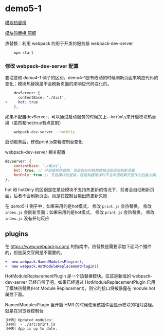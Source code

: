 # demo5-1

[模块热替换](https://www.webpackjs.com/guides/hot-module-replacement/)

[模块热替换 原版](https://webpack.js.org/guides/hot-module-replacement/)

热替换：利用 webpack 的用于开发的服务器 webpack-dev-server

``` bash
    npm start
```

### 修改 webpack-dev-server 配置

要注意和 *demo4-1* 例子的区别，demo4-1是有改动的时候刷新页面来响应代码的变化；模块热替换是不会刷新页面的来响应代码变化的。

``` diff
    devServer: {
      contentBase: './dist',
+     hot: true
    },
```

如果不配置devServer，可以通过启动服务的时候加上`--hotOnly`来开启模块热替换（虽然和hot:true有点区别）

``` bash
    webpack-dev-server --hotOnly
```

启动服务后，修改print.js查看控制台变化

webpack-dev-server 相关配置

``` javascript
devServer: {
    contentBase: './dist',
    hot: true, // 开启模块热替换，但是有些时候构建错误会采用刷新页面
    hotOnly: true // 开启模块热替换，但是构建错误时不会采用刷新页面作为后备方案，
},
```

hot 和 hotOnly 的区别是在某些模块不支持热更新的情况下，前者会自动刷新页面，后者不会刷新页面，而是在控制台输出热更新失败

在 *demo5-1* 例子中，如果采用的是hot模式， 修改 `print.js` 会热替换， 修改 `index.js` 会刷新页面；如果采用的是hot模式， 修改 `print.js` 会热替换， 修改 `index.js` 没有任何反应


## plugins

在 https://www.webpackjs.com/ 的指南中，热替换是需要添加下面两个插件的，但是英文官网是不需要的。

``` diff
+  new webpack.NamedModulesPlugin(),
+  new webpack.HotModuleReplacementPlugin()
```

HotModuleReplacementPlugin 是一个热替换模块。应该是新版的 webpack-dev-server 已经自带了吧。如果已经通过 HotModuleReplacementPlugin 启用了模块热替换(Hot Module Replacement)，则它的接口将被暴露在 module.hot 属性下面。

NamedModulesPlugin 当开启 HMR 的时候使用该插件会显示模块的相对路径。就是在浏览器控制台

```
[HMR] Updated modules:
[HMR]  - ./src/print.js
[HMR] App is up to date.
```

